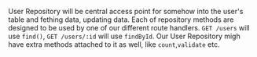 User Repository will be central access point for somehow into the user's table and fething data, updating data. Each of repository methods are designed to be used by one of our different route handlers. `GET /users` will use `find()`, `GET /users/:id` will use `findById`. Our User Repository migh have extra methods attached to it as well, like `count`,`validate` etc.
